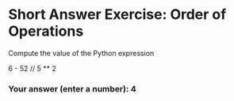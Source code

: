 # Short Answer Exercise: Order of Operations
Compute the value of the Python expression

  6 - 52 // 5 ** 2
### Your answer (enter a number): 4
